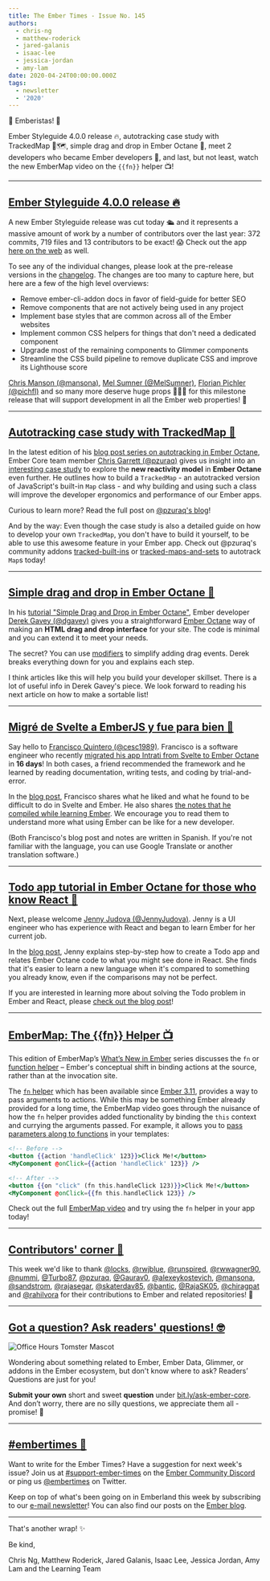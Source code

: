 ```yaml
---
title: The Ember Times - Issue No. 145
authors:
  - chris-ng
  - matthew-roderick
  - jared-galanis
  - isaac-lee
  - jessica-jordan
  - amy-lam
date: 2020-04-24T00:00:00.000Z
tags:
  - newsletter
  - '2020'
---
```



👋 Emberistas! 🐹

Ember Styleguide 4.0.0 release 🔥,
autotracking case study with TrackedMap 🐾🗺,
simple drag and drop in Ember Octane 🐺,
meet 2 developers who became Ember developers 🎉,
and last, but not least, watch the new EmberMap video on the `{{fn}}` helper 📺!

<SOME-INTRO-HERE-TO-KEEP-THEM-SUBSCRIBERS-READING>

<!-- READMORE -->

---

## [Ember Styleguide 4.0.0 release 🔥](https://github.com/ember-learn/ember-styleguide/releases/tag/v4.0.0)

A new Ember Styleguide release was cut today 🛳 and it represents a massive amount of work by a number of contributors over the last year: 372 commits, 719 files and 13 contributors to be exact! 😱 Check out the app [here on the web](https://ember-styleguide.netlify.app/) as well.

To see any of the individual changes, please look at the pre-release versions in the [changelog](https://github.com/ember-learn/ember-styleguide/blob/master/CHANGELOG.md). The changes are too many to capture here, but here are a few of the high level overviews:

- Remove ember-cli-addon docs in favor of field-guide for better SEO
- Remove components that are not actively being used in any project
- Implement base styles that are common across all of the Ember websites
- Implement common CSS helpers for things that don't need a dedicated component
- Upgrade most of the remaining components to Glimmer components
- Streamline the CSS build pipeline to remove duplicate CSS and improve its Lighthouse score

[Chris Manson (@mansona)](https://github.com/mansona), [Mel Sumner (@MelSumner)](https://github.com/MelSumner),  [Florian Pichler (@pichfl)](https://github.com/pichfl) and so many more deserve huge props 🙌🙌🙌 for this milestone release that will support development in all the Ember web properties! 🎉

---

## [Autotracking case study with TrackedMap 🐹](https://www.pzuraq.com/autotracking-case-study-trackedmap/)

In the latest edition of his [blog post series on autotracking in Ember Octane](https://twitter.com/pzuraq/status/1221950391782240256), Ember Core team member [Chris Garrett (@pzuraq)](https://github.com/pzuraq) gives us insight into an [interesting case study](https://www.pzuraq.com/autotracking-case-study-trackedmap/) to explore the **new reactivity model** in **Ember Octane** even further. He outlines how to build a `TrackedMap` - an autotracked version of JavaScript's built-in `Map` class - and why building and using such a class will improve the developer ergonomics and performance of our Ember apps.

Curious to learn more? Read the full post on [@pzuraq's blog](https://www.pzuraq.com/autotracking-case-study-trackedmap/)!

And by the way: Even though the case study is also a detailed guide on how to develop your own `TrackedMap`, you don't have to build it yourself, to be able to use this awesome feature in your Ember app. Check out @pzuraq's community addons [tracked-built-ins](https://github.com/pzuraq/tracked-built-ins) or [tracked-maps-and-sets](https://github.com/pzuraq/tracked-maps-and-sets) to autotrack `Map`s today!

---

## [Simple drag and drop in Ember Octane 🐺](https://dev.to/dgavey/simple-drag-and-drop-in-ember-octane-466i)

In his [tutorial "Simple Drag and Drop in Ember Octane"](https://dev.to/dgavey/simple-drag-and-drop-in-ember-octane-466i), Ember developer [Derek Gavey (@dgavey)](https://github.com/dgavey) gives you a straightforward [Ember Octane](https://emberjs.com/editions/octane/) way of making an **HTML drag and drop interface** for your site. The code is minimal and you can extend it to meet your needs.

The secret? You can use [modifiers](https://guides.emberjs.com/release/components/template-lifecycle-dom-and-modifiers/#toc_event-handlers) to simplify adding drag events. Derek breaks everything down for you and explains each step.

I think articles like this will help you build your developer skillset. There is a lot of useful info in Derek Gavey's piece. We look forward to reading his next article on how to make a sortable list!

---

## [Migré de Svelte a EmberJS y fue para bien 🎉](https://otroespacioblog.wordpress.com/2020/04/17/migre-de-svelte-a-emberjs-y-fue-para-bien/)

Say hello to [Francisco Quintero (@cesc1989)](https://github.com/cesc1989). Francisco is a software engineer who recently [migrated his app Intrati from Svelte to Ember Octane](https://otroespacioblog.wordpress.com/2020/04/17/migre-de-svelte-a-emberjs-y-fue-para-bien/) in **16 days**! In both cases, a friend recommended the framework and he learned by reading documentation, writing tests, and coding by trial-and-error.

In the [blog post](https://otroespacioblog.wordpress.com/2020/04/17/migre-de-svelte-a-emberjs-y-fue-para-bien/), Francisco shares what he liked and what he found to be difficult to do in Svelte and Ember. He also shares [the notes that he compiled while learning Ember](https://paper.dropbox.com/doc/Aprendizaje-Migrando-a-EmberJS--AyOEl5onXX29iRjnY_mtdqygAQ-Gj5CGvslVsQcrmGMKvWtR). We encourage you to read them to understand more what using Ember can be like for a new developer.

(Both Francisco's blog post and notes are written in Spanish. If you're not familiar with the language, you can use Google Translate or another translation software.)

---

## [Todo app tutorial in Ember Octane for those who know React 🎉](https://dev.to/jennyjudova/todo-app-tutorial-in-ember-octane-for-those-who-know-react-1741)

Next, please welcome [Jenny Judova (@JennyJudova)](https://github.com/JennyJudova). Jenny is a UI engineer who has experience with React and began to learn Ember for her current job.

In the [blog post](https://dev.to/jennyjudova/todo-app-tutorial-in-ember-octane-for-those-who-know-react-1741), Jenny explains step-by-step how to create a Todo app and relates Ember Octane code to what you might see done in React. She finds that it's easier to learn a new language when it's compared to something you already know, even if the comparisons may not be perfect.

If you are interested in learning more about solving the Todo problem in Ember and React, please [check out the blog post](https://dev.to/jennyjudova/todo-app-tutorial-in-ember-octane-for-those-who-know-react-1741)!

---

## [EmberMap: The {{fn}} Helper 📺](https://embermap.com/topics/what-s-new-in-ember/the-fn-helper-3-11)

This edition of EmberMap’s [What’s New in Ember](https://embermap.com/topics/what-s-new-in-ember) series discusses the `fn` or [function helper](https://github.com/emberjs/rfcs/pull/470) – Ember's conceptual shift in binding actions at the source, rather than at the invocation site.

The [`fn` helper](http://api.emberjs.com/ember/release/classes/Ember.Templates.helpers/methods/fn?anchor=fn) which has been available since [Ember 3.11](https://blog.emberjs.com/2019/07/15/ember-3-11-released.html), provides a way to pass arguments to actions. While this may be something Ember already provided for a long time, the EmberMap video goes through the nuisance of how the `fn` helper provides added functionality by binding the `this` context and currying the arguments passed. For example, it allows you to [pass parameters along to functions](https://guides.emberjs.com/release/upgrading/current-edition/action-on-and-fn/) in your templates:

```handlebars
<!-- Before -->
<button {{action 'handleClick' 123}}>Click Me!</button>
<MyComponent @onClick={{action 'handleClick' 123}} />

<!-- After -->
<button {{on "click" (fn this.handleClick 123)}}>Click Me!</button>
<MyComponent @onClick={{fn this.handleClick 123}} />
```

Check out the full [EmberMap video](https://embermap.com/topics/what-s-new-in-ember/the-fn-helper-3-11) and try using the `fn` helper in your app today!

---

## [Contributors' corner 👏](https://guides.emberjs.com/release/contributing/repositories/)

<p>This week we'd like to thank <a href="https://github.com/locks" target="gh-user">@locks</a>, <a href="https://github.com/rwjblue" target="gh-user">@rwjblue</a>, <a href="https://github.com/runspired" target="gh-user">@runspired</a>, <a href="https://github.com/rwwagner90" target="gh-user">@rwwagner90</a>, <a href="https://github.com/nummi" target="gh-user">@nummi</a>, <a href="https://github.com/Turbo87" target="gh-user">@Turbo87</a>, <a href="https://github.com/pzuraq" target="gh-user">@pzuraq</a>, <a href="https://github.com/Gaurav0" target="gh-user">@Gaurav0</a>, <a href="https://github.com/alexeykostevich" target="gh-user">@alexeykostevich</a>, <a href="https://github.com/mansona" target="gh-user">@mansona</a>, <a href="https://github.com/sandstrom" target="gh-user">@sandstrom</a>, <a href="https://github.com/rajasegar" target="gh-user">@rajasegar</a>, <a href="https://github.com/skaterdav85" target="gh-user">@skaterdav85</a>, <a href="https://github.com/bantic" target="gh-user">@bantic</a>, <a href="https://github.com/RajaSK05" target="gh-user">@RajaSK05</a>, <a href="https://github.com/chiragpat" target="gh-user">@chiragpat</a> and <a href="https://github.com/rahilvora" target="gh-user">@rahilvora</a>  for their contributions to Ember and related repositories! 💖</p>

---

## [Got a question? Ask readers' questions! 🤓](https://docs.google.com/forms/d/e/1FAIpQLScqu7Lw_9cIkRtAiXKitgkAo4xX_pV1pdCfMJgIr6Py1V-9Og/viewform)

<div class="blog-row">
  <img class="float-right small transparent padded" alt="Office Hours Tomster Mascot" title="Readers' Questions" src="/images/tomsters/officehours.png" />

  <p>Wondering about something related to Ember, Ember Data, Glimmer, or addons in the Ember ecosystem, but don't know where to ask? Readers’ Questions are just for you!</p>

  <p><strong>Submit your own</strong> short and sweet <strong>question</strong> under <a href="https://bit.ly/ask-ember-core" target="rq">bit.ly/ask-ember-core</a>. And don’t worry, there are no silly questions, we appreciate them all - promise! 🤞</p>
</div>

---

## [#embertimes 📰](https://blog.emberjs.com/tags/newsletter.html)

Want to write for the Ember Times? Have a suggestion for next week's issue? Join us at [#support-ember-times](https://discordapp.com/channels/480462759797063690/485450546887786506) on the [Ember Community Discord](https://discordapp.com/invite/zT3asNS) or ping us [@embertimes](https://twitter.com/embertimes) on Twitter.

Keep on top of what's been going on in Emberland this week by subscribing to our [e-mail newsletter](https://the-emberjs-times.ongoodbits.com/)! You can also find our posts on the [Ember blog](https://emberjs.com/blog/tags/newsletter.html).

---

That's another wrap! ✨

Be kind,

Chris Ng, Matthew Roderick, Jared Galanis, Isaac Lee, Jessica Jordan, Amy Lam and the Learning Team
